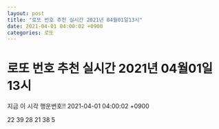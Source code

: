 ```yaml
---
layout: post
title: "로또 번호 추천 실시간 2021년 04월01일13시"
date: 2021-04-01 04:00:02 +0900
categories: 로또
---
```


# 로또 번호 추천 실시간 2021년 04월01일13시

지금 이 시각 행운번호!! 2021-04-01 04:00:02 +0900

 22  39  28  21  38  5 

